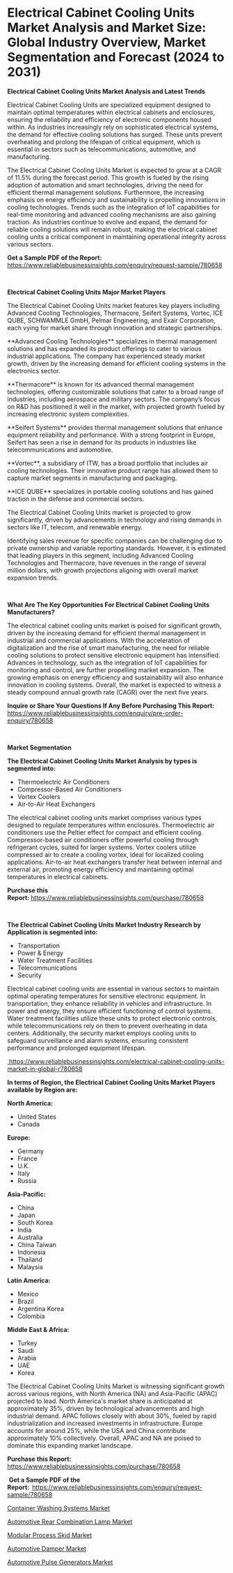 <p><h1>Electrical Cabinet Cooling Units Market Analysis and Market Size: Global Industry Overview, Market Segmentation and Forecast (2024 to 2031)</h1></p><p><strong>Electrical Cabinet Cooling Units Market Analysis and Latest Trends</strong></p>
<p><p>Electrical Cabinet Cooling Units are specialized equipment designed to maintain optimal temperatures within electrical cabinets and enclosures, ensuring the reliability and efficiency of electronic components housed within. As industries increasingly rely on sophisticated electrical systems, the demand for effective cooling solutions has surged. These units prevent overheating and prolong the lifespan of critical equipment, which is essential in sectors such as telecommunications, automotive, and manufacturing.</p><p>The Electrical Cabinet Cooling Units Market is expected to grow at a CAGR of 11.5% during the forecast period. This growth is fueled by the rising adoption of automation and smart technologies, driving the need for efficient thermal management solutions. Furthermore, the increasing emphasis on energy efficiency and sustainability is propelling innovations in cooling technologies. Trends such as the integration of IoT capabilities for real-time monitoring and advanced cooling mechanisms are also gaining traction. As industries continue to evolve and expand, the demand for reliable cooling solutions will remain robust, making the electrical cabinet cooling units a critical component in maintaining operational integrity across various sectors.</p></p>
<p><strong>Get a Sample PDF of the Report:&nbsp;</strong> <a href="https://www.reliablebusinessinsights.com/enquiry/request-sample/780658?utm_campaign=1605&utm_medium=2&utm_source=Github&utm_content=ia&utm_term=15102024&utm_id=electrical-cabinet-cooling-units">https://www.reliablebusinessinsights.com/enquiry/request-sample/780658</a></p>
<p>&nbsp;</p>
<p><strong>Electrical Cabinet Cooling Units Major Market Players</strong></p>
<p><p>The Electrical Cabinet Cooling Units market features key players including Advanced Cooling Technologies, Thermacore, Seifert Systems, Vortec, ICE QUBE, SCHWAMMLE GmbH, Pelmar Engineering, and Exair Corporation, each vying for market share through innovation and strategic partnerships.</p><p>**Advanced Cooling Technologies** specializes in thermal management solutions and has expanded its product offerings to cater to various industrial applications. The company has experienced steady market growth, driven by the increasing demand for efficient cooling systems in the electronics sector. </p><p>**Thermacore** is known for its advanced thermal management technologies, offering customizable solutions that cater to a broad range of industries, including aerospace and military sectors. The company’s focus on R&D has positioned it well in the market, with projected growth fueled by increasing electronic system complexities.</p><p>**Seifert Systems** provides thermal management solutions that enhance equipment reliability and performance. With a strong footprint in Europe, Seifert has seen a rise in demand for its products in industries like telecommunications and automotive.</p><p>**Vortec**, a subsidiary of ITW, has a broad portfolio that includes air cooling technologies. Their innovative product range has allowed them to capture market segments in manufacturing and packaging. </p><p>**ICE QUBE** specializes in portable cooling solutions and has gained traction in the defense and commercial sectors. </p><p>The Electrical Cabinet Cooling Units market is projected to grow significantly, driven by advancements in technology and rising demands in sectors like IT, telecom, and renewable energy.</p><p>Identifying sales revenue for specific companies can be challenging due to private ownership and variable reporting standards. However, it is estimated that leading players in this segment, including Advanced Cooling Technologies and Thermacore, have revenues in the range of several million dollars, with growth projections aligning with overall market expansion trends.</p></p>
<p>&nbsp;</p>
<p><strong>What Are The Key Opportunities For Electrical Cabinet Cooling Units Manufacturers?</strong></p>
<p><p>The electrical cabinet cooling units market is poised for significant growth, driven by the increasing demand for efficient thermal management in industrial and commercial applications. With the acceleration of digitalization and the rise of smart manufacturing, the need for reliable cooling solutions to protect sensitive electronic equipment has intensified. Advances in technology, such as the integration of IoT capabilities for monitoring and control, are further propelling market expansion. The growing emphasis on energy efficiency and sustainability will also enhance innovation in cooling systems. Overall, the market is expected to witness a steady compound annual growth rate (CAGR) over the next five years.</p></p>
<p><strong>Inquire or Share Your Questions If Any Before Purchasing This Report:</strong> <a href="https://www.reliablebusinessinsights.com/enquiry/pre-order-enquiry/780658?utm_campaign=1605&utm_medium=2&utm_source=Github&utm_content=ia&utm_term=15102024&utm_id=electrical-cabinet-cooling-units">https://www.reliablebusinessinsights.com/enquiry/pre-order-enquiry/780658</a></p>
<p>&nbsp;</p>
<p><strong>Market Segmentation</strong></p>
<p><strong>The Electrical Cabinet Cooling Units Market Analysis by types is segmented into:</strong></p>
<p><ul><li>Thermoelectric Air Conditioners</li><li>Compressor-Based Air Conditioners</li><li>Vortex Coolers</li><li>Air-to-Air Heat Exchangers</li></ul></p>
<p><p>The electrical cabinet cooling units market comprises various types designed to regulate temperatures within enclosures. Thermoelectric air conditioners use the Peltier effect for compact and efficient cooling. Compressor-based air conditioners offer powerful cooling through refrigerant cycles, suited for larger systems. Vortex coolers utilize compressed air to create a cooling vortex, ideal for localized cooling applications. Air-to-air heat exchangers transfer heat between internal and external air, promoting energy efficiency and maintaining optimal temperatures in electrical cabinets.</p></p>
<p><strong>Purchase this Report:&nbsp;</strong><a href="https://www.reliablebusinessinsights.com/purchase/780658?utm_campaign=1605&utm_medium=2&utm_source=Github&utm_content=ia&utm_term=15102024&utm_id=electrical-cabinet-cooling-units">https://www.reliablebusinessinsights.com/purchase/780658</a></p>
<p>&nbsp;</p>
<p><strong>The Electrical Cabinet Cooling Units Market Industry Research by Application is segmented into:</strong></p>
<p><ul><li>Transportation</li><li>Power & Energy</li><li>Water Treatment Facilities</li><li>Telecommunications</li><li>Security</li></ul></p>
<p><p>Electrical cabinet cooling units are essential in various sectors to maintain optimal operating temperatures for sensitive electronic equipment. In transportation, they enhance reliability in vehicles and infrastructure. In power and energy, they ensure efficient functioning of control systems. Water treatment facilities utilize these units to protect electronic controls, while telecommunications rely on them to prevent overheating in data centers. Additionally, the security market employs cooling units to safeguard surveillance and alarm systems, ensuring consistent performance and prolonged equipment lifespan.</p></p>
<p><a href="https://www.reliablebusinessinsights.com/electrical-cabinet-cooling-units-market-in-global-r780658?utm_campaign=1605&utm_medium=2&utm_source=Github&utm_content=ia&utm_term=15102024&utm_id=electrical-cabinet-cooling-units">&nbsp;https://www.reliablebusinessinsights.com/electrical-cabinet-cooling-units-market-in-global-r780658</a></p>
<p><strong>In terms of Region, the Electrical Cabinet Cooling Units Market Players available by Region are:</strong></p>
<p>
    <p> <strong> North America: </strong>
        <ul>
            <li>United States</li>
            <li>Canada</li>
        </ul>
        </p> 
    <p> <strong> Europe: </strong>
        <ul>
            <li>Germany</li>
            <li>France</li>
            <li>U.K.</li>
            <li>Italy</li>
            <li>Russia</li>
        </ul>
        </p> 
    <p> <strong> Asia-Pacific: </strong>
        <ul>
            <li>China</li>
            <li>Japan</li>
            <li>South Korea</li>
            <li>India</li>
            <li>Australia</li>
            <li>China Taiwan</li>
            <li>Indonesia</li>
            <li>Thailand</li>
            <li>Malaysia</li>
        </ul>
        </p> 
    <p> <strong> Latin America: </strong>
        <ul>
            <li>Mexico</li>
            <li>Brazil</li>
            <li>Argentina Korea</li>
            <li>Colombia</li>
        </ul>
        </p> 
    <p> <strong> Middle East & Africa: </strong>
        <ul>
            <li>Turkey</li>
            <li>Saudi</li>
            <li>Arabia</li>
            <li>UAE</li>
            <li>Korea</li>
        </ul>
    </p>
    </p>
<p><p>The Electrical Cabinet Cooling Units Market is witnessing significant growth across various regions, with North America (NA) and Asia-Pacific (APAC) projected to lead. North America's market share is anticipated at approximately 35%, driven by technological advancements and high industrial demand. APAC follows closely with about 30%, fueled by rapid industrialization and increased investments in infrastructure. Europe accounts for around 25%, while the USA and China contribute approximately 10% collectively. Overall, APAC and NA are poised to dominate this expanding market landscape.</p></p>
<p><strong>Purchase this Report: </strong><a href="https://www.reliablebusinessinsights.com/purchase/780658?utm_campaign=1605&utm_medium=2&utm_source=Github&utm_content=ia&utm_term=15102024&utm_id=electrical-cabinet-cooling-units">https://www.reliablebusinessinsights.com/purchase/780658</a></p>
<p>&nbsp;<strong>Get a Sample PDF of the Report:&nbsp;&nbsp;</strong><a href="https://www.reliablebusinessinsights.com/enquiry/request-sample/780658?utm_campaign=1605&utm_medium=2&utm_source=Github&utm_content=ia&utm_term=15102024&utm_id=electrical-cabinet-cooling-units">https://www.reliablebusinessinsights.com/enquiry/request-sample/780658</a></p>
<p><strong></strong></p>
<p><p><a href="https://issuu.com/reportprime-2/docs/container-washing-systems-market-si_a321d2542fc7de?utm_campaign=1605&utm_medium=2&utm_source=Github&utm_content=ia&utm_term=15102024&utm_id=electrical-cabinet-cooling-units">Container Washing Systems Market</a></p><p><a href="https://www.linkedin.com/pulse/exploring-automotive-rear-combination-lamp-market-strategic-t4eec?utm_campaign=1605&utm_medium=2&utm_source=Github&utm_content=ia&utm_term=15102024&utm_id=electrical-cabinet-cooling-units">Automotive Rear Combination Lamp Market</a></p><p><a href="https://issuu.com/reportprime-2/docs/modular-process-skid-market-size-20_e860404a75b73d?utm_campaign=1605&utm_medium=2&utm_source=Github&utm_content=ia&utm_term=15102024&utm_id=electrical-cabinet-cooling-units">Modular Process Skid Market</a></p><p><a href="https://www.linkedin.com/pulse/automotive-damper-market-overview-regional-outlook-competitive-0bbif?utm_campaign=1605&utm_medium=2&utm_source=Github&utm_content=ia&utm_term=15102024&utm_id=electrical-cabinet-cooling-units">Automotive Damper Market</a></p><p><a href="https://www.linkedin.com/pulse/strategic-insights-global-automotive-pulse-generators-market-gm1oc?utm_campaign=1605&utm_medium=2&utm_source=Github&utm_content=ia&utm_term=15102024&utm_id=electrical-cabinet-cooling-units">Automotive Pulse Generators Market</a></p></p>